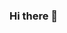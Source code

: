 ### Hi there 👋

<!--
**hakanbcnk/hakanbcnk** is a ✨ _special_ ✨ repository because its `README.md` (this file) appears on your GitHub profile.

Here are some ideas to get you started:

- 🔭 I’m currently working on a #AI project...
- 🌱 I’m currently learning #Python, C#, web programming...
- 📫 How to reach me: hknbcnk3366@gmail.com
-->
